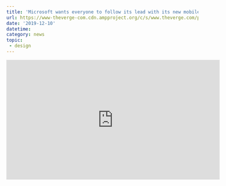 ```yaml
---
title: 'Microsoft wants everyone to follow its lead with its new mobile design'
url: https://www-theverge-com.cdn.ampproject.org/c/s/www.theverge.com/platform/amp/2019/12/5/20996748/microsoft-fluent-design-mobile-office-apps-new-updates-features
date: '2019-12-10'
datetime: 
category: news
topic:
 - design
---
```


<div class="embed-responsive embed-responsive-16by9">
  <iframe width="560" height="315" class="embed-responsive-item"
      src="https://www.youtube-nocookie.com/embed/miM6mBAfA8g" 
      loading="lazy" frameborder="0"
      allow="accelerometer; autoplay; encrypted-media; gyroscope; picture-in-picture" allowfullscreen>
  </iframe>
</div>